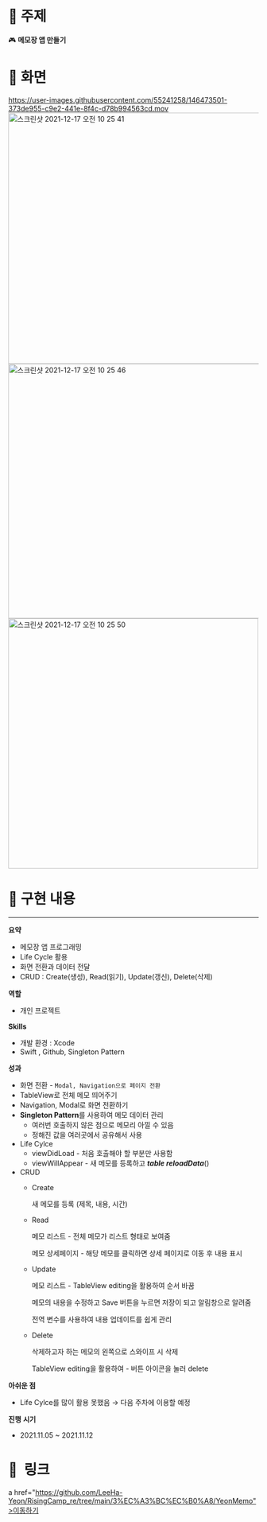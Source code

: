 # 📌  주제

🎮 **메모장 앱 만들기**



# 📱  화면

https://user-images.githubusercontent.com/55241258/146473501-373de955-c9e2-441e-8f4c-d78b994563cd.mov
<img width="505" alt="스크린샷 2021-12-17 오전 10 25 41" src="https://user-images.githubusercontent.com/55241258/146473513-419c157c-4ddf-4d91-8722-53dee3897640.png">
<img width="512" alt="스크린샷 2021-12-17 오전 10 25 46" src="https://user-images.githubusercontent.com/55241258/146473516-cbd7fd77-15e2-4435-9c51-a9dc9ddf026f.png">
<img width="503" alt="스크린샷 2021-12-17 오전 10 25 50" src="https://user-images.githubusercontent.com/55241258/146473521-8667ab84-2eef-4463-a4a0-7227d6912dc9.png">

# 📝  구현 내용

---

**요약**

- 메모장 앱 프로그래밍
- Life Cycle 활용
- 화면 전환과 데이터 전달
- CRUD : Create(생성), Read(읽기), Update(갱신), Delete(삭제)

**역할**

- 개인 프로젝트

**Skills**

- 개발 환경 : Xcode
- Swift , Github, Singleton Pattern

**성과**

- 화면 전환 - `Modal, Navigation으로 페이지 전환`
- TableView로 전체 메모 띄어주기
- Navigation, Modal로 화면 전환하기
- **Singleton Pattern**를 사용하여 메모 데이터 관리
    - 여러번 호출하지 않은 점으로 메모리 아낄 수 있음
    - 정해진 값을 여러곳에서 공유해서 사용
- Life Cylce
    - viewDidLoad - 처음 호출해야 할 부분만 사용함
    - viewWillAppear - 새 메모를 등록하고 ***table* *reloadData***()
- CRUD
    - Create
        
        새 메모를 등록 (제목, 내용, 시간)
        
    - Read
        
        메모 리스트 - 전체 메모가 리스트 형태로 보여줌 
        
        메모 상세페이지 - 해당 메모를 클릭하면 상세 페이지로 이동 후 내용 표시
        
    - Update
        
        메모 리스트 - TableView editing을 활용하여 순서 바꿈
        
        메모의 내용을 수정하고 Save 버튼을 누르면 저장이 되고 알림창으로 알려줌
        
        전역 변수를 사용하여 내용 업데이트를 쉽게 관리
        
    - Delete
        
        삭제하고자 하는 메모의 왼쪽으로 스와이프 시 삭제 
        
        TableView editing을 활용하여 - 버튼 아이콘을 눌러 delete 
        
    

**아쉬운 점**

- Life Cylce를 많이 활용 못했음 → 다음 주차에 이용할 예정

**진행** **시기**

- 2021.11.05 ~ 2021.11.12

# 🔗  링크

a href="https://github.com/LeeHa-Yeon/RisingCamp_re/tree/main/3%EC%A3%BC%EC%B0%A8/YeonMemo">이동하기</a>
